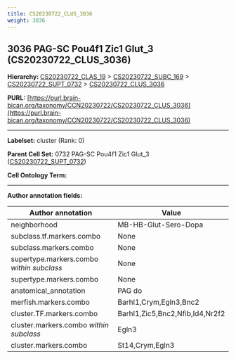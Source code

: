 ```yaml
---
title: CS20230722_CLUS_3036
weight: 3036
---
```

## 3036 PAG-SC Pou4f1 Zic1 Glut_3 (CS20230722_CLUS_3036)
<b>Hierarchy: </b>
[CS20230722_CLAS_19](../CS20230722_CLAS_19) >
[CS20230722_SUBC_169](../CS20230722_SUBC_169) >
[CS20230722_SUPT_0732](../CS20230722_SUPT_0732) >
[CS20230722_CLUS_3036](../CS20230722_CLUS_3036)

**PURL:** [https://purl.brain-bican.org/taxonomy/CCN20230722/CS20230722_CLUS_3036](https://purl.brain-bican.org/taxonomy/CCN20230722/CS20230722_CLUS_3036)

---


**Labelset:** cluster (Rank: 0)

**Parent Cell Set:** 0732 PAG-SC Pou4f1 Zic1 Glut_3 ([CS20230722_SUPT_0732](../CS20230722_SUPT_0732))



**Cell Ontology Term:** 

[MARKER GENES.]: #


---

[TRANSFERRED ANNOTATIONS.]: #


[AUTHOR ANNOTATION FIELDS.]: #


**Author annotation fields:**

| Author annotation | Value |
|-------------------|-------|
|neighborhood|MB-HB-Glut-Sero-Dopa|
|subclass.tf.markers.combo|None|
|subclass.markers.combo|None|
|supertype.markers.combo _within subclass_|None|
|supertype.markers.combo|None|
|anatomical_annotation|PAG do|
|merfish.markers.combo|Barhl1,Crym,Egln3,Bnc2|
|cluster.TF.markers.combo|Barhl1,Zic5,Bnc2,Nfib,Id4,Nr2f2|
|cluster.markers.combo _within subclass_|Egln3|
|cluster.markers.combo|St14,Crym,Egln3|
